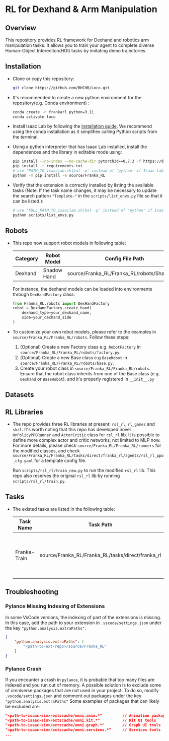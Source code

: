 # RL for Dexhand & Arm Manipulation

## Overview

This repository provides RL framework for Dexhand and robotics arm manipulation tasks. It allows you to train your agent to complete diverse Human-Object Interection(HOI) tasks by imitating demo trajectories.

## Installation

- Clone or copy this repository:
    ```bash
    git clone https://github.com/BHCHB/Loco.git
    ```

- It's recommended to create a new python environment for the repository(e.g. Conda environment)
:
    ```bash
    conda create -n frankarl python=3.11
    conda activate loco
    ```

- Install Isaac Lab by following the [installation guide](https://isaac-sim.github.io/IsaacLab/main/source/setup/installation/index.html).
  We recommend using the conda installation as it simplifies calling Python scripts from the terminal.

- Using a python interpreter that has Isaac Lab installed, install the dependences and the library in editable mode using:

    ```bash
    pip install --no-index --no-cache-dir pytorch3d==0.7.3 -f https://dl.fbaipublicfiles.com/pytorch3d/packaging/wheels/py38_cu117_pyt1131/download.html
    pip install -r requirements.txt
    # use 'PATH_TO_isaaclab.sh|bat -p' instead of 'python' if Isaac Lab is not installed in Python venv or conda
    python -m pip install -e source/Franka_RL
    ```

- Verify that the extension is correctly installed by listing the available tasks (Note: If the task name changes, it may be necessary to update the search pattern `"Template-"` in the `scripts/list_envs.py` file so that it can be listed.):
    ```bash
    # use 'FULL_PATH_TO_isaaclab.sh|bat -p' instead of 'python' if Isaac Lab is not installed in Python venv or conda
    python scripts/list_envs.py
    ```
## Robots

 - This repo now support robot models in following table:

    | Category | Robot Model | Config File Path | Branch |
    |------|------|------|------|
    | Dexhand | Shadow Hand | source/Franka_RL/Franka_RL/robots/Shadow.py | origin/master|

    For instance, the dexhand models can be loaded into environments through `DexHandFactory` class:
    ```python
    from Franka_RL.robots import DexHandFactory
    robot = DexHandFactory.create_hand(
        dexhand_type=your_dexhand_name, 
        side=your_dexhand_side
    )
    ```
 - To customize your own robot models, please refer to the examples in `source/Franka_RL/Franka_RL/robots`. Follow these steps: 
    1. (Optional) Create a new Factory class e.g. `RobotFactory` in `source/Franka_RL/Franka_RL/robots/factory.py`.
    2. (Optional) Create a new Base class e.g `BaseRobot` in `source/Franka_RL/Franka_RL/robots/base.py`.
    3. Create your robot class in `source/Franka_RL/Franka_RL/robots`. Ensure that the robot class inherits from one of the Base class (e.g. `Dexhand` or `BaseRobot`), and it's properly registered in `__init__.py` 

## Datasets

 <!-- TODO: complete the Dataset Factory-->

## RL Libraries
 - The repo provides three RL libraries at present: `rsl_rl`, `rl_games` and `skrl`. It's worth noting that this repo has developed novel `OnPolicyPPORunner` and `ActorCritic` class for `rsl_rl` lib. It is possible to define more complex actor and critic networks, not limited to MLP now. For more details, please check `source/Franka_RL/Franka_RL/runners` for the modified classes, and check `source/Franka_RL/Franka_RL/tasks/direct/franka_rl/agents/rsl_rl_ppo_cfg.yaml` for a template config file. 
 
    Run `scripts/rsl_rl/train_new.py` to run the modified `rsl_rl` lib. This repo also reserves the original `rsl_rl` lib by running `scripts/rsl_rl/train.py`.

## Tasks

 - The existed tasks are listed in the following table:

    | Task Name | Task Path | Task Description|
    |-------|--------|----|
    | Franka-Train | source/Franka_RL/Franka_RL/tasks/direct/franka_rl | Train a Franka Panda Arm following end effector trajectories|
## Troubleshooting

### Pylance Missing Indexing of Extensions

In some VsCode versions, the indexing of part of the extensions is missing.
In this case, add the path to your extension in `.vscode/settings.json` under the key `"python.analysis.extraPaths"`.

```json
{
    "python.analysis.extraPaths": [
        "<path-to-ext-repo>/source/Franka_RL"
    ]
}
```

### Pylance Crash

If you encounter a crash in `pylance`, it is probable that too many files are indexed and you run out of memory.
A possible solution is to exclude some of omniverse packages that are not used in your project.
To do so, modify `.vscode/settings.json` and comment out packages under the key `"python.analysis.extraPaths"`
Some examples of packages that can likely be excluded are:

```json
"<path-to-isaac-sim>/extscache/omni.anim.*"         // Animation packages
"<path-to-isaac-sim>/extscache/omni.kit.*"          // Kit UI tools
"<path-to-isaac-sim>/extscache/omni.graph.*"        // Graph UI tools
"<path-to-isaac-sim>/extscache/omni.services.*"     // Services tools
...
```